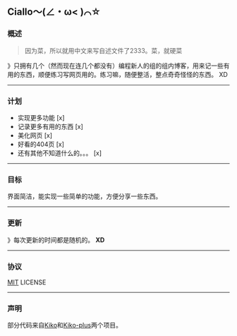## Ciallo～(∠・ω< )⌒☆

### 概述

> 因为菜，所以就用中文来写自述文件了2333。菜，就硬菜

》只拥有几个（然而现在连几个都没有）编程新人的组的组内博客，用来记一些有用的东西，顺便练习写网页用的。练习嘛，随便整活，整点奇奇怪怪的东西。 XD

---

### 计划

- 实现更多功能 [x]
- 记录更多有用的东西 [x]
- 美化网页 [x]
- 好看的404页 [x]
- 还有其他不知道什么的。。。 [x]

---

### 目标

界面简洁，能实现一些简单的功能，方便分享一些东西。

---

### 更新

》每次更新的时间都是随机的。	**XD**

---

### 协议

[MIT](LICENSE) LICENSE

---

### 声明

部分代码来自[Kiko](https://github.com/gfjaru/Kiko)和[Kiko-plus](https://github.com/aweekj/Kiko-plus)两个项目。

